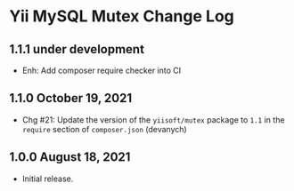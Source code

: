 # Yii MySQL Mutex Change Log

## 1.1.1 under development

- Enh: Add composer require checker into CI

## 1.1.0 October 19, 2021

- Chg #21: Update the version of the `yiisoft/mutex` package to `1.1` in the `require` section of `composer.json` (devanych)

## 1.0.0 August 18, 2021

- Initial release.
